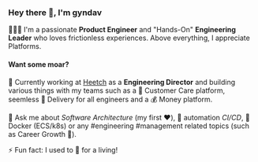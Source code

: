 ### Hey there 👋, I'm gyndav

👨🏻‍💻 I'm a passionate **Product Engineer** and "Hands-On" **Engineering Leader** who loves frictionless experiences. Above everything, I appreciate Platforms.

#### Want some moar?

🔭 Currently working at [Heetch](https://www.heetch.com/) as a **Engineering Director** and building various things with my teams such as a 💞 Customer Care platform, seemless 🚚 Delivery for all engineers and a 💰 Money platform.

💬 Ask me about _Software Architecture_ (my first ❤️), 🔁 automation _CI/CD_, 🐳 Docker (ECS/k8s) or any #engineering #management related topics (such as Career Growth 🌱).

⚡ Fun fact: I used to 🏀 for a living!

<!--
**gyndav/gyndav** is a ✨ _special_ ✨ repository because its `README.md` (this file) appears on your GitHub profile.

Here are some ideas to get you started:

- 🔭 I’m currently working on ...
- 🌱 I’m currently learning ...
- 👯 I’m looking to collaborate on ...
- 🤔 I’m looking for help with ...
- 💬 Ask me about ...
- 📫 How to reach me: ...
- 😄 Pronouns: ...
- ⚡ Fun fact: ...
-->
